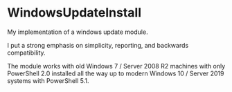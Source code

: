 # WindowsUpdateInstall
My implementation of a windows update module.

I put a strong emphasis on simplicity, reporting, and backwards compatibility.

The module works with old Windows 7 / Server 2008 R2 machines with only PowerShell 2.0 installed all the way up to modern Windows 10 / Server 2019 systems with PowerShell 5.1.
